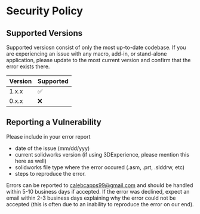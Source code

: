 # Security Policy

## Supported Versions

Supported versiosn consist of only the most up-to-date codebase. If
you are experiencing an issue with any macro, add-in, or stand-alone 
application, please update to the most current version and confirm
that the error exists there.

| Version | Supported          |
| ------- | ------------------ |
| 1.x.x   | :white_check_mark: |
| 0.x.x   | :x:                |

## Reporting a Vulnerability

Please include in your error report
* date of the issue (mm/dd/yyy)
* current solidworks version (if using 3DExperience, please mention this here as well)
* solidworks file type where the error occured (.asm, .prt, .slddrw, etc)
* steps to reproduce the error.


Errors can be reported to calebcapps99@gmail.com and should be handled within 5-10
business days if accepted. If the error was declined, expect an email within 2-3 business 
days explaining why the error could not be accepted (this is often due to an inability to 
reproduce the error on our end).
